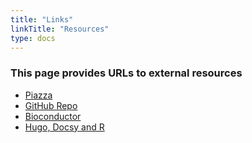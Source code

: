 ```yaml
---
title: "Links"
linkTitle: "Resources"
type: docs
---
```


### This page provides URLs to external resources

+ [Piazza](https://piazza.com/ucr/spring2021/gen242/home)
+ [GitHub Repo](https://github.com/tgirke/GEN242)
+ [Bioconductor](https://bioconductor.org/)
+ [Hugo, Docsy and R](https://www.dcassol.com/docsy_Rmarkdown/rmarkdown/install/)

